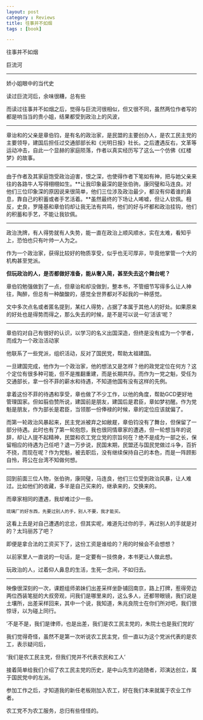 ```yaml
---
layout: post
category : Reviews
title: 往事并不如烟
tags : [book]

---
```


往事并不如烟

巨流河

---

娇小姐眼中的当代史

读过巨流河后，余味很糟，总有些


而读过往事并不如烟之后，觉得与巨流河很相似，但又很不同，虽然两位作者写的都是响当当的贵小姐，结果都受到政治上的风波，




---

章诒和的父亲是章伯钧，是有名的政治家，是民盟的主要创办人，是农工民主党的主要领导，建国后担任过交通部部长和《光明日报》社长。之后遭遇反右，文革等运动冲击，自此一个显赫的家庭陨落，作者以真实经历写了这么一个仿佛《红楼梦》的故事。


---

由于作者及其家庭饱受政治迫害，恨之深，也使得作者下笔如有神，把与她父亲来往的各路牛人写得栩栩如生。**让我印象最深的是张伯驹，康同璧和马连良。对他们三位印象深的原因说来很简单，他们三位涉及政治最少，都没有仰着谁的鼻息，靠自己的积蓄或者手艺活着。**虽然最终的下场让人唏嘘，但让人钦佩。相反，史良，罗隆基和章伯钧却让我无法有共鸣，他们的好与坏都和政治挂钩，他们的积蓄和手艺，不能让我钦佩。



---

政治洗牌，有人得势就有人失势，能一直在政治上顺风顺水，实在太难，看知乎上，恐怕也只有叶帅一人为之。

作为一个政治家，获得比较好的物质享受，似乎也无可厚非，毕竟他掌管一个大的机构甚至党派。

**但玩政治的人，是否都做好准备，能从奢入简，甚至失去这个舞台呢？**

章伯钧勉强做到了一点，但章诒和却没做到，整本书，不管细节写得多么让人神往，陶醉，但总有一种酸酸的，感觉全世界都对不起我的一种感觉。

文中多次点名或者匿名提到，某红人得势，占据了本属于其他人的好处。如果原来的好处也是得势而得之，那么失去的时候，是不是可以说一句’活该‘呢？

---

章伯钧对自己有很好的认识，以学习的名义出国深造，但终是没有成为一个学者，而成为一个政治活动家

他联系了一些党派，组织活动，反对了国民党，帮助太祖建国。

一旦建国完成，他作为一个政治家，他的想法又是怎样？他的政党定位在何方？这个定位有很多种可能，但不是推翻重建，而是长期共存。而作为一党之魁，受任为交通部长，拿一份不菲的薪水和待遇，不知道他国有没有这样的先例。

拿着这份不菲的待遇和享受，章也做了不少工作，以他的角度，帮助GCD更好地管理国家。但如翦伯赞所说，建国前是朋友，建国后是君臣，章如梦初醒。作为党魁是朋友，作为部长是君臣，当领那一份俸禄的时候，章的定位应该就偏了。

而第一轮政治风暴起来，民主党派被弃之如敝屣，章伯钧没有了舞台，但保留了一部分待遇。此时也有了第一轮抱怨，我也很同情章家的遭遇，但一轮想当年的说辞，却让人提不起精神，民盟和农工党立党的宗旨何在？绝不是成为一部之长，保留相应的待遇为己任吧？退一万步说，民国末期，民盟还与国民党做过斗争，百折不挠，而现在呢？作为党魁，被去职后，没有继续保持自己的本色，而是一阵顾影自怜，蒋公在台湾不知做何想。

---

回到前面三位人物，张伯驹，康同璧，马连良，他们三位受到政治风暴，让人难过。比如他们的收藏，多半是自己买来的，继承来的，交换来的。

而章家相同的遭遇，我却难过少一些。

`琉璃厂的好东西，先要过别人的手，别人不要，我才能买。
`

这看上去是对自己遭遇的忿忿，但其实呢，难道先过你的手，再过别人的手就是对的？太玛丽苏了吧？

即便是拿合法的工资买下了，这份工资是谁给的？用的时候会不会想想？

以前家里人一直说的一句话，是一定要有一技傍身，本书更让人做此想。

玩政治的人，过着仰人鼻息的生活，生死一念间，不如归去。


---

映像很深刻的一次，课题组师弟妹们出差采样坐卧铺回南京，路上打牌，惹得旁边两位西装笔挺的大叔旁观，问我们是哪里来的，这么多人，还都带眼镜，我们说是土壤所，出差采样回来，其中一个说，我知道，朱兆良院士在你们所对吧，我们很惊讶，以为碰上同行。

’不是不是，我们是律师，也是出差，我们是农工民主党的，朱院士也是我们党的‘

我们觉得奇怪，虽然不是第一次听说农工民主党，但一直以为这个党派代表的是农工，表示疑问后，

‘我们是农工民主党，但我们党并不代表农民和工人’

接着简单给我们介绍了农工民主党的历史，是中山先生的追随者，邓演达创立，属于国民党中的左派。

参加工作之后，才知道我的新任老板刚加入农工，好在我们本来就属于农业工作者。

农工党不为农工服务，总归有些怪怪的。
